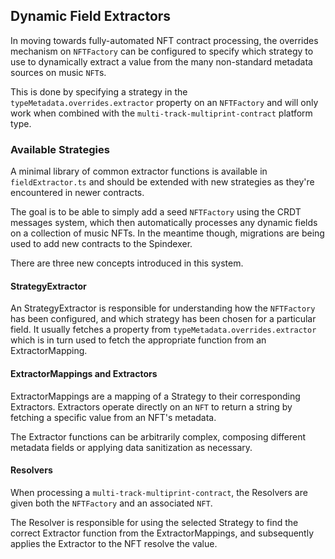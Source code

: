 ## Dynamic Field Extractors

In moving towards fully-automated NFT contract processing, the overrides mechanism on
`NFTFactory` can be configured to specify which strategy to use to dynamically extract
a value from the many non-standard metadata sources on music `NFT`s.

This is done by specifying a strategy in the `typeMetadata.overrides.extractor` property
on an `NFTFactory` and will only work when combined with the
`multi-track-multiprint-contract` platform type.

### Available Strategies

A minimal library of common extractor functions is available in `fieldExtractor.ts` and should
be extended with new strategies as they're encountered in newer contracts.

The goal is to be able to simply add a seed `NFTFactory` using the CRDT messages system, which
then automatically processes any dynamic fields on a collection of music NFTs. In the meantime
though, migrations are being used to add new contracts to the Spindexer.

There are three new concepts introduced in this system.

#### StrategyExtractor

An StrategyExtractor is responsible for understanding how the `NFTFactory` has been
configured, and which strategy has been chosen for a particular field. It usually
fetches a property from `typeMetadata.overrides.extractor` which is in turn used to
fetch the appropriate function from an ExtractorMapping.

#### ExtractorMappings and Extractors

ExtractorMappings are a mapping of a Strategy to their corresponding Extractors.
Extractors operate directly on an `NFT` to return a string by fetching a specific value
from an NFT's metadata.

The Extractor functions can be arbitrarily complex, composing different metadata fields
or applying data sanitization as necessary.

#### Resolvers

When processing a `multi-track-multiprint-contract`, the Resolvers are given both the
`NFTFactory` and an associated `NFT`.

The Resolver is responsible for using the selected Strategy to find the correct Extractor
function from the ExtractorMappings, and subsequently applies the Extractor to the NFT
resolve the value.

